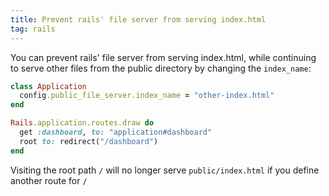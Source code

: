 ```yaml
---
title: Prevent rails' file server from serving index.html
tag: rails
---
```


You can prevent rails' file server from serving index.html, while continuing to serve other files from the public directory by changing the `index_name`:

```ruby
class Application
  config.public_file_server.index_name = "other-index.html"
end

Rails.application.routes.draw do
  get :dashboard, to: "application#dashboard"
  root to: redirect("/dashboard")
end
```

Visiting the root path `/` will no longer serve `public/index.html`  if you define another route for `/`
